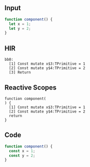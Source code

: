 
## Input

```javascript
function component() {
  let x = 1;
  let y = 2;
}

```

## HIR

```
bb0:
  [1] Const mutate x$3:TPrimitive = 1
  [2] Const mutate y$4:TPrimitive = 2
  [3] Return
```

## Reactive Scopes

```
function component(
) {
  [1] Const mutate x$3:TPrimitive = 1
  [2] Const mutate y$4:TPrimitive = 2
  return
}

```

## Code

```javascript
function component() {
  const x = 1;
  const y = 2;
}

```
      